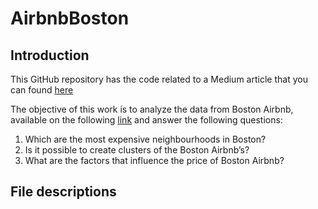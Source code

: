 # AirbnbBoston
## Introduction

This GitHub repository has the code related to a Medium article that you can found [here](https://fran-alliende.medium.com/boston-airbnbs-data-analysis-6d9971dfdf2)

The objective of this work is to analyze the data from Boston Airbnb, available on the following [link](https://www.kaggle.com/airbnb/boston) and answer the following questions:

1. Which are the most expensive neighbourhoods in Boston?
2. Is it possible to create clusters of the Boston Airbnb’s?
3. What are the factors that influence the price of Boston Airbnb?

## File descriptions
